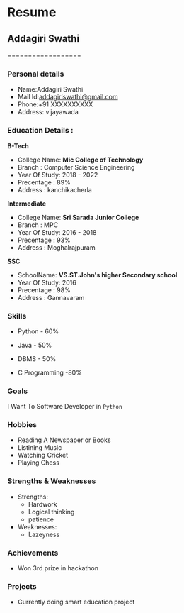 
# Resume

## Addagiri Swathi
==================

### Personal details

- Name:Addagiri Swathi<br>
- Mail Id:addagiriswathi@gmail.com<br>
- Phone:+91 XXXXXXXXXX <br>
- Address: vijayawada <br>
### Education Details :

**B-Tech**

- College Name: __Mic College of Technology__<br>
- Branch : Computer Science Engineering<br>
- Year Of Study: 2018 - 2022<br>
- Precentage : 89%<br>
- Address : kanchikacherla<br>

**Intermediate**
- College Name: __Sri Sarada Junior College__<br>
- Branch : MPC<br>
- Year Of Study: 2016 - 2018<br>
- Precentage : 93%<br>
- Address : Moghalrajpuram<br>

**SSC**
- SchoolName: __VS.ST.John's higher Secondary school__<br>
- Year Of Study: 2016<br>
- Precentage : 98%<br>
- Address : Gannavaram<br>

### **Skills**

- Python - 60%

- Java - 50%

- DBMS - 50%

- C Programming -80%

### **Goals**

I Want To Software Developer in `Python`

### **Hobbies**

- Reading A Newspaper or Books<br>
- Listining Music<br>
- Watching Cricket<br>
- Playing Chess<br>

### **Strengths & Weaknesses**
- Strengths:
  - Hardwork
  - Logical thinking
  - patience
- Weaknesses:
  - Lazeyness
 
### **Achievements**
 
 - Won 3rd prize in hackathon
 
###  **Projects**
 - Currently doing smart education project
 
 
